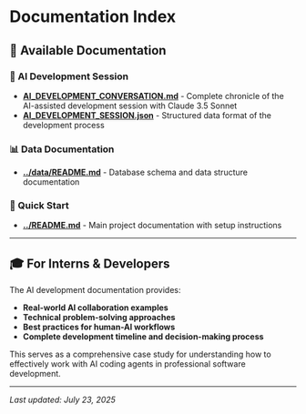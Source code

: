# Documentation Index

## 📖 Available Documentation

### 🤖 AI Development Session
- **[AI_DEVELOPMENT_CONVERSATION.md](AI_DEVELOPMENT_CONVERSATION.md)** - Complete chronicle of the AI-assisted development session with Claude 3.5 Sonnet
- **[AI_DEVELOPMENT_SESSION.json](AI_DEVELOPMENT_SESSION.json)** - Structured data format of the development process

### 📊 Data Documentation  
- **[../data/README.md](../data/README.md)** - Database schema and data structure documentation

### 🚀 Quick Start
- **[../README.md](../README.md)** - Main project documentation with setup instructions

---

## 🎓 For Interns & Developers

The AI development documentation provides:
- **Real-world AI collaboration examples**
- **Technical problem-solving approaches** 
- **Best practices for human-AI workflows**
- **Complete development timeline and decision-making process**

This serves as a comprehensive case study for understanding how to effectively work with AI coding agents in professional software development.

---

*Last updated: July 23, 2025*
